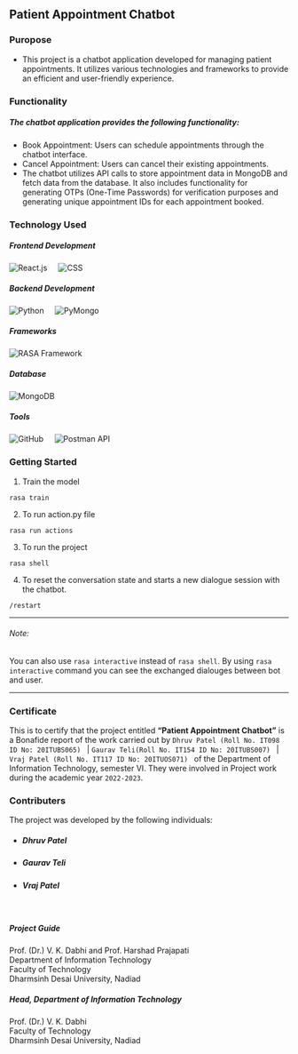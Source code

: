 ## Patient Appointment Chatbot

### Puropose

* This project is a chatbot application developed for managing patient appointments. It utilizes various technologies and frameworks to provide an efficient and user-friendly experience. 

### Functionality
##### The chatbot application provides the following functionality:

* Book Appointment: Users can schedule appointments through the chatbot interface.
* Cancel Appointment: Users can cancel their existing appointments.
* The chatbot utilizes API calls to store appointment data in MongoDB and fetch data from the database. It also includes functionality for generating OTPs (One-Time Passwords) for verification purposes and generating unique appointment IDs for each appointment booked.

### Technology Used

##### Frontend Development

<img src="https://img.shields.io/badge/-React.js-61DAFB.svg" alt="React.js" style="margin-right:1rem">

<img src="https://img.shields.io/badge/-CSS-1572B6.svg" alt="CSS" style="margin-right:1rem">

##### Backend Development

<img src="https://img.shields.io/badge/-Python-3776AB.svg" alt="Python" style="margin-right:1rem">

<img src="https://img.shields.io/badge/-PyMongo-47A248.svg" alt="PyMongo" style="margin-right:1rem">

##### Frameworks

<img src="https://img.shields.io/badge/-RASA%20Framework-FF4088.svg" alt="RASA Framework" style="margin-right:1rem">

##### Database

<img src="https://img.shields.io/badge/-MongoDB-green.svg" alt="MongoDB" style="margin-right:1rem">

##### Tools

<img src="https://img.shields.io/badge/-GitHub-181717.svg" alt="GitHub" style="margin-right:1rem">

<img src="https://img.shields.io/badge/-Postman%20API-FF6C37.svg" alt="Postman API" style="margin-right:1rem">

### Getting Started

1. Train the model

```
rasa train
```

2. To run action.py file

```
rasa run actions
```

3. To run the project

```
rasa shell
```

4. To reset the conversation state and starts a new dialogue session with the chatbot.

```
/restart
```

<hr>

###### Note: 

You can also use `rasa interactive` instead of `rasa shell`. By using `rasa interactive` command you can see the exchanged dialouges between bot and user.

<hr>

### Certificate

This is to certify that the project entitled <b>“Patient Appointment Chatbot”</b> is a Bonafide report of the work carried out by  ```Dhruv Patel (Roll No. IT098 ID No: 20ITUBS065) ``` | ```Gaurav Teli(Roll No. IT154 ID No: 20ITUBS007) ``` | ```Vraj Patel (Roll No. IT117 ID No: 20ITUOS071) ``` 
of the Department of Information Technology, semester VI. They were involved in Project work during the academic year ```2022-2023```.

### Contributers
The project was developed by the following individuals:

* ##### Dhruv Patel
* ##### Gaurav Teli
* ##### Vraj Patel
<br>

##### Project Guide

Prof. (Dr.) V. K. Dabhi and Prof. Harshad Prajapati<br>
Department of Information Technology<br>
Faculty of Technology<br>
Dharmsinh Desai University, Nadiad<br>

##### Head, Department of Information Technology

Prof. (Dr.) V. K. Dabhi<br>
Faculty of Technology<br>
Dharmsinh Desai University, Nadiad<br>
